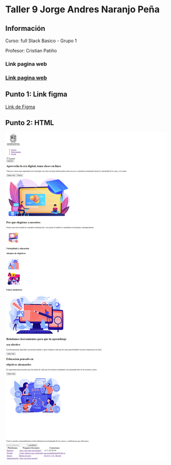<h1>Taller 9 Jorge Andres Naranjo Peña</h1>

<h2> Información</h2>

<p>Curso: full Stack Basico - Grupo 1</p>
<p>Profesor: Cristian Patiño</p>

<h3>Link pagina web<h3>
<a href="https://andresnaranjo1.github.io/taller-9-full-stack/" target="_blank"> Link pagina web</a>


<h2> Punto 1: Link figma </h2>

<a href="https://www.figma.com/file/5qNwy1gJuFzJdc9MEjzjuB/Jorge-Andres-Naranjo-Pe%C3%B1a?type=design&node-id=0%3A1&mode=design&t=sL7zFpjswYzZxcHO-1" target="_blank">Link de Figma</a>

<h2> Punto 2: HTML</h2>
<img src="./public/images/HTML.png" alt ="HTML">
